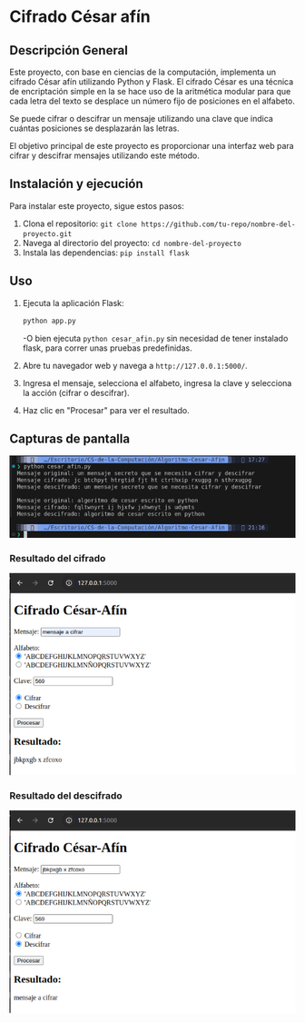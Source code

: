 # Cifrado César afín

## Descripción General

Este proyecto, con base en ciencias de la computación, implementa un cifrado César afín utilizando Python y Flask. El cifrado César es una técnica de encriptación simple en la se hace uso de la aritmética modular para que cada letra del texto se desplace un número fijo de posiciones en el alfabeto.

Se puede cifrar o descifrar un mensaje utilizando una clave que indica cuántas posiciones se desplazarán las letras.

El objetivo principal de este proyecto es proporcionar una interfaz web para cifrar y descifrar mensajes utilizando este método.

## Instalación y ejecución

Para instalar este proyecto, sigue estos pasos:

1. Clona el repositorio: `git clone https://github.com/tu-repo/nombre-del-proyecto.git`
2. Navega al directorio del proyecto: `cd nombre-del-proyecto`
3. Instala las dependencias: `pip install flask`

## Uso

1. Ejecuta la aplicación Flask:

    ```sh
    python app.py
    ```

   -O bien ejecuta `python cesar_afin.py` sin necesidad de tener instalado flask, para correr unas pruebas predefinidas.

2. Abre tu navegador web y navega a `http://127.0.0.1:5000/`.
3. Ingresa el mensaje, selecciona el alfabeto, ingresa la clave y selecciona la acción (cifrar o descifrar).
4. Haz clic en "Procesar" para ver el resultado.

## Capturas de pantalla


![Página principal](capturas/Captura_2024-08-25_1.png)

### Resultado del cifrado

![Resultado del cifrado](capturas/Captura_2024-08-25_2.png)

### Resultado del descifrado

![Resultado del descifrado](capturas/Captura_2024-08-25_3.png)
